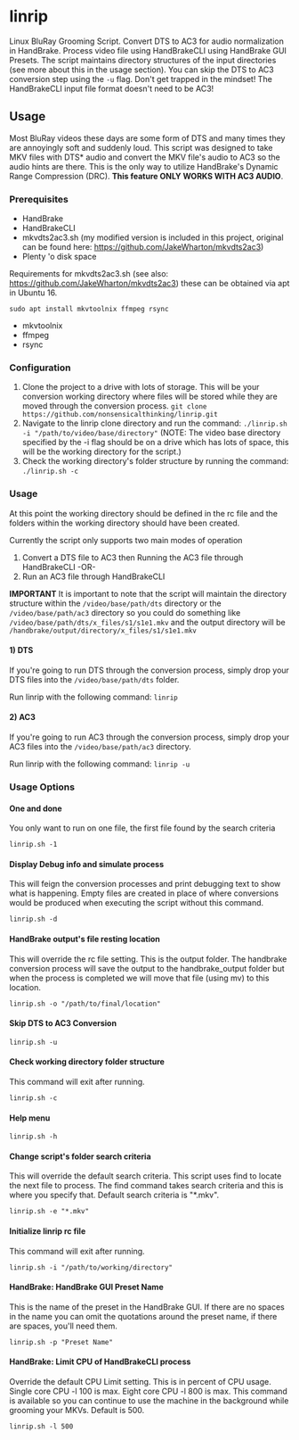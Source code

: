 # linrip
Linux BluRay Grooming Script. Convert DTS to AC3 for audio normalization in HandBrake. Process video file using HandBrakeCLI using HandBrake GUI Presets. The script maintains directory structures of the input directories (see more about this in the usage section). You can skip the DTS to AC3 conversion step using the `-u` flag.  Don't get trapped in the mindset! The HandBrakeCLI input file format doesn't need to be AC3!

## Usage
Most BluRay videos these days are some form of DTS and many times they are annoyingly soft and suddenly loud.  This script was designed to take MKV files with DTS* audio and convert the MKV file's audio to AC3 so the audio hints are there.  This is the only way to utilize HandBrake's Dynamic Range Compression (DRC).  __This feature ONLY WORKS WITH AC3 AUDIO__.

### Prerequisites

* HandBrake
* HandBrakeCLI
* mkvdts2ac3.sh (my modified version is included in this project, original can be found here: https://github.com/JakeWharton/mkvdts2ac3)
* Plenty 'o disk space

Requirements for mkvdts2ac3.sh (see also: https://github.com/JakeWharton/mkvdts2ac3)
these can be obtained via apt in Ubuntu 16.

`sudo apt install mkvtoolnix ffmpeg rsync`

* mkvtoolnix
* ffmpeg
* rsync

### Configuration
1. Clone the project to a drive with lots of storage.  This will be your conversion working directory where files will be stored while they are moved through the conversion process. `git clone https://github.com/nonsensicalthinking/linrip.git`
1. Navigate to the linrip clone directory and run the command: `./linrip.sh -i "/path/to/video/base/directory"`
(NOTE: The video base directory specified by the -i flag should be on a drive which has lots of space, this will be the working directory for the script.)
1. Check the working directory's folder structure by running the command: `./linrip.sh -c`

### Usage

At this point the working directory should be defined in the rc file and the folders within the working directory should have been created.

Currently the script only supports two main modes of operation

1. Convert a DTS file to AC3 then Running the AC3 file through HandBrakeCLI
-OR-
2. Run an AC3 file through HandBrakeCLI

**IMPORTANT** It is important to note that the script will maintain the directory structure within the `/video/base/path/dts` directory or the `/video/base/path/ac3` directory so you could do something like `/video/base/path/dts/x_files/s1/s1e1.mkv` and the output directory will be `/handbrake/output/directory/x_files/s1/s1e1.mkv`

#### 1) DTS

If you're going to run DTS through the conversion process, simply drop your DTS files into the `/video/base/path/dts` folder. 

Run linrip with the following command: `linrip`

#### 2) AC3

If you're going to run AC3 through the conversion process, simply drop your AC3 files into the `/video/base/path/ac3` directory.

Run linrip with the following command: `linrip -u`


### Usage Options

#### One and done
You only want to run on one file, the first file found by the search criteria

    linrip.sh -1

#### Display Debug info and simulate process
This will feign the conversion processes and print debugging text to show what is happening. Empty files are created in place of where conversions would be produced when executing the script without this command.

    linrip.sh -d

#### HandBrake output's file resting location
This will override the rc file setting. This is the output folder. The handbrake conversion process will save the output to the handbrake_output folder but when the process is completed we will move that file (using mv) to this location.

    linrip.sh -o "/path/to/final/location"

#### Skip DTS to AC3 Conversion

    linrip.sh -u

#### Check working directory folder structure
This command will exit after running.
    
    linrip.sh -c

#### Help menu

    linrip.sh -h

#### Change script's folder search criteria
This will override the default search criteria.  This script uses find to locate the next file to process. The find command takes search criteria and this is where you specify that. Default search criteria is "*.mkv".

    linrip.sh -e "*.mkv"

#### Initialize linrip rc file
This command will exit after running.

    linrip.sh -i "/path/to/working/directory"

#### HandBrake: HandBrake GUI Preset Name
This is the name of the preset in the HandBrake GUI.  If there are no spaces in the name you can omit the quotations around the preset name, if there are spaces, you'll need them.

    linrip.sh -p "Preset Name"

#### HandBrake: Limit CPU of HandBrakeCLI process
Override the default CPU Limit setting. This is in percent of CPU usage.  Single core CPU -l 100 is max. Eight core CPU -l 800 is max. This command is available so you can continue to use the machine in the background while grooming your MKVs. Default is 500.

    linrip.sh -l 500



